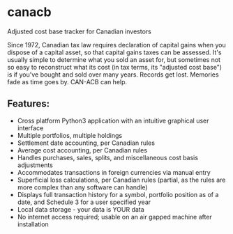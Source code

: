 # canacb
Adjusted cost base tracker for Canadian investors

Since 1972, Canadian tax law requires declaration of capital gains when you dispose of a capital asset, so that capital gains taxes can be assessed.
It's usually simple to determine what you sold an asset for, but sometimes not so easy to reconstruct what its cost (in tax terms, its "adjusted cost base")
is if you've bought and sold over many years.  Records get lost. Memories fade as time goes by. CAN-ACB can help.

## Features:
- Cross platform Python3 application with an intuitive graphical user interface
- Multiple portfolios, multiple holdings
- Settlement date accounting, per Canadian rules
- Average cost accounting, per Canadian rules
- Handles purchases, sales, splits, and miscellaneous cost basis adjustments
- Accommodates transactions in foreign currencies via manual entry
- Superficial loss calculations, per Canadian rules (partial, as the rules are more complex than any software can handle)
- Displays full transaction history for a symbol, portfolio position as of a date, and Schedule 3 for a user specified year
- Local data storage - your data is YOUR data
- No internet access required; usable on an air gapped machine after installation

